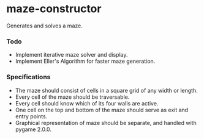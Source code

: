 # maze-constructor
Generates and solves a maze.

### Todo
* Implement iterative maze solver and display.
* Implement Eller's Algorithm for faster maze generation.

### Specifications
* The maze should consist of cells in a square grid of any width or length.
* Every cell of the maze should be traversable.
* Every cell should know which of its four walls are active.
* One cell on the top and bottom of the maze should serve as exit and entry points.
* Graphical representation of maze should be separate, and handled with pygame 2.0.0.